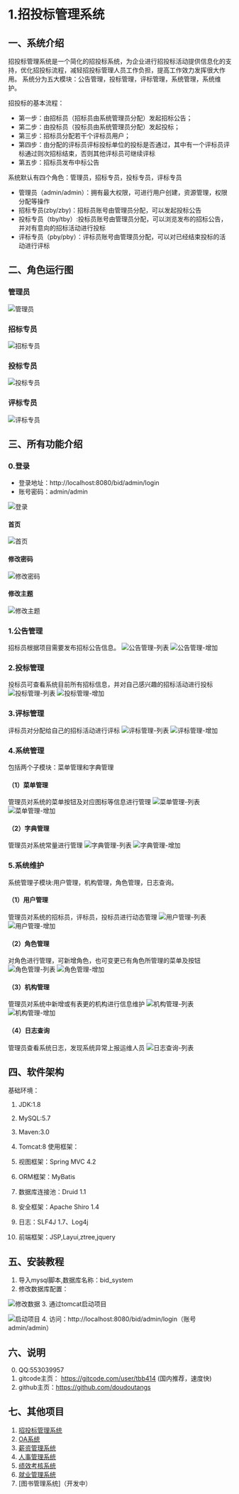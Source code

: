 # 1.招投标管理系统


## 一、系统介绍
招投标管理系统是一个简化的招投标系统，为企业进行招投标活动提供信息化的支持，优化招投标流程，减轻招投标管理人员工作负担，提高工作效力发挥很大作用。
系统分为五大模块：公告管理，投标管理，评标管理，系统管理，系统维护。

招投标的基本流程：

- 第一步：由招标员（招标员由系统管理员分配）发起招标公告；
- 第二步：由投标员（投标员由系统管理员分配）发起投标；
- 第三步：招标员分配若干个评标员用户；
- 第四步：由分配的评标员评标投标单位的投标是否通过，其中有一个评标员评标通过则次招标结束，否则其他评标员可继续评标
- 第五步：招标员发布中标公告


系统默认有四个角色：管理员，招标专员，投标专员，评标专员

- 管理员（admin/admin）：拥有最大权限，可进行用户创建，资源管理，权限分配等操作
- 招标专员(zby/zby)：招标员账号由管理员分配，可以发起投标公告
- 投标专员（tby/tby）:投标员账号由管理员分配，可以浏览发布的招标公告，并对有意向的招标活动进行投标
- 评标专员（pby/pby）：评标员账号由管理员分配，可以对已经结束投标的活动进行评标
## 二、角色运行图
### 管理员
![管理员](https://raw.githubusercontent.com/doudoutangs/bid_system/2e3df0f26d8a405936ed0673b5a367339ebb9631/%E6%8B%9B%E6%8A%95%E6%A0%87%E7%B3%BB%E7%BB%9F/r-1-%E7%AE%A1%E7%90%86%E5%91%98.png)
### 招标专员
![招标专员](https://raw.githubusercontent.com/doudoutangs/bid_system/2e3df0f26d8a405936ed0673b5a367339ebb9631/%E6%8B%9B%E6%8A%95%E6%A0%87%E7%B3%BB%E7%BB%9F/r-2-%E6%8B%9B%E6%A0%87%E5%91%98.png)
### 投标专员
![投标专员](https://raw.githubusercontent.com/doudoutangs/bid_system/2e3df0f26d8a405936ed0673b5a367339ebb9631/%E6%8B%9B%E6%8A%95%E6%A0%87%E7%B3%BB%E7%BB%9F/r-3-%E6%8A%95%E6%A0%87%E5%91%98.png)
### 评标专员
![评标专员](https://raw.githubusercontent.com/doudoutangs/bid_system/2e3df0f26d8a405936ed0673b5a367339ebb9631/%E6%8B%9B%E6%8A%95%E6%A0%87%E7%B3%BB%E7%BB%9F/r-4-%E8%AF%84%E6%A0%87%E5%91%98.png)

## 三、所有功能介绍
### 0.登录
- 登录地址：http://localhost:8080/bid/admin/login
- 账号密码：admin/admin

![登录](https://raw.githubusercontent.com/doudoutangs/bid_system/2e3df0f26d8a405936ed0673b5a367339ebb9631/%E6%8B%9B%E6%8A%95%E6%A0%87%E7%B3%BB%E7%BB%9F/0-1-%E7%99%BB%E5%BD%95.png)
#### 首页
![首页](https://raw.githubusercontent.com/doudoutangs/bid_system/2e3df0f26d8a405936ed0673b5a367339ebb9631/%E6%8B%9B%E6%8A%95%E6%A0%87%E7%B3%BB%E7%BB%9F/0-2-%E9%A6%96%E9%A1%B5.png)
#### 修改密码
![修改密码](https://raw.githubusercontent.com/doudoutangs/bid_system/2e3df0f26d8a405936ed0673b5a367339ebb9631/%E6%8B%9B%E6%8A%95%E6%A0%87%E7%B3%BB%E7%BB%9F/0-4-%E4%BF%AE%E6%94%B9%E5%AF%86%E7%A0%81.png)
#### 修改主题
![修改主题](https://raw.githubusercontent.com/doudoutangs/bid_system/2e3df0f26d8a405936ed0673b5a367339ebb9631/%E6%8B%9B%E6%8A%95%E6%A0%87%E7%B3%BB%E7%BB%9F/0-5-%E4%BF%AE%E6%94%B9%E4%B8%BB%E9%A2%98.png)

### 1.公告管理
招标员根据项目需要发布招标公告信息。
![公告管理-列表](https://raw.githubusercontent.com/doudoutangs/bid_system/2e3df0f26d8a405936ed0673b5a367339ebb9631/%E6%8B%9B%E6%8A%95%E6%A0%87%E7%B3%BB%E7%BB%9F/1-1-%E5%85%AC%E5%91%8A-%E5%88%97%E8%A1%A8.png)
![公告管理-增加](https://raw.githubusercontent.com/doudoutangs/bid_system/2e3df0f26d8a405936ed0673b5a367339ebb9631/%E6%8B%9B%E6%8A%95%E6%A0%87%E7%B3%BB%E7%BB%9F/1-1-%E5%85%AC%E5%91%8A-%E5%A2%9E%E5%8A%A0.png)

### 2.投标管理
投标员可查看系统目前所有招标信息，并对自己感兴趣的招标活动进行投标
![投标管理-列表](https://raw.githubusercontent.com/doudoutangs/bid_system/2e3df0f26d8a405936ed0673b5a367339ebb9631/%E6%8B%9B%E6%8A%95%E6%A0%87%E7%B3%BB%E7%BB%9F/2-1-%E6%8A%95%E6%A0%87-%E5%88%97%E8%A1%A8.png)
![投标管理-增加](https://raw.githubusercontent.com/doudoutangs/bid_system/2e3df0f26d8a405936ed0673b5a367339ebb9631/%E6%8B%9B%E6%8A%95%E6%A0%87%E7%B3%BB%E7%BB%9F/2-1-%E6%8A%95%E6%A0%87-%E7%BC%96%E8%BE%91.png)

### 3.评标管理
评标员对分配给自己的招标活动进行评标
![评标管理-列表](https://raw.githubusercontent.com/doudoutangs/bid_system/2e3df0f26d8a405936ed0673b5a367339ebb9631/%E6%8B%9B%E6%8A%95%E6%A0%87%E7%B3%BB%E7%BB%9F/3-1-%E8%AF%84%E6%A0%87-%E5%88%97%E8%A1%A8%20.png)
![评标管理-增加](https://raw.githubusercontent.com/doudoutangs/bid_system/2e3df0f26d8a405936ed0673b5a367339ebb9631/%E6%8B%9B%E6%8A%95%E6%A0%87%E7%B3%BB%E7%BB%9F/3-1-%E8%AF%84%E6%A0%87-%E7%BC%96%E8%BE%91.png)

### 4.系统管理
包括两个子模块：菜单管理和字典管理
#### （1）菜单管理
管理员对系统的菜单按钮及对应图标等信息进行管理
![菜单管理-列表](https://raw.githubusercontent.com/doudoutangs/bid_system/2e3df0f26d8a405936ed0673b5a367339ebb9631/%E6%8B%9B%E6%8A%95%E6%A0%87%E7%B3%BB%E7%BB%9F/5-2-%E8%8F%9C%E5%8D%95%E7%AE%A1%E7%90%86-%E5%88%97%E8%A1%A8.png)
![菜单管理-增加](https://raw.githubusercontent.com/doudoutangs/bid_system/2e3df0f26d8a405936ed0673b5a367339ebb9631/%E6%8B%9B%E6%8A%95%E6%A0%87%E7%B3%BB%E7%BB%9F/5-2-%E8%8F%9C%E5%8D%95%E7%AE%A1%E7%90%86-%E5%A2%9E%E5%8A%A0.png)

#### （2）字典管理
管理员对系统常量进行管理
![字典管理-列表](https://raw.githubusercontent.com/doudoutangs/bid_system/2e3df0f26d8a405936ed0673b5a367339ebb9631/%E6%8B%9B%E6%8A%95%E6%A0%87%E7%B3%BB%E7%BB%9F/5-1-%E5%AD%97%E5%85%B8%E7%AE%A1%E7%90%86-%E5%88%97%E8%A1%A8.png)
![字典管理-增加](https://raw.githubusercontent.com/doudoutangs/bid_system/2e3df0f26d8a405936ed0673b5a367339ebb9631/%E6%8B%9B%E6%8A%95%E6%A0%87%E7%B3%BB%E7%BB%9F/5-1-%E5%AD%97%E5%85%B8%E7%AE%A1%E7%90%86-%E5%A2%9E%E5%8A%A0.png)

### 5.系统维护
系统管理子模块:用户管理，机构管理，角色管理，日志查询。
#### （1）用户管理
管理员对系统的招标员，评标员，投标员进行动态管理
![用户管理-列表](https://raw.githubusercontent.com/doudoutangs/bid_system/2e3df0f26d8a405936ed0673b5a367339ebb9631/%E6%8B%9B%E6%8A%95%E6%A0%87%E7%B3%BB%E7%BB%9F/6-1-%E7%94%A8%E6%88%B7-%E5%88%97%E8%A1%A8.png)
![用户管理-增加](https://raw.githubusercontent.com/doudoutangs/bid_system/2e3df0f26d8a405936ed0673b5a367339ebb9631/%E6%8B%9B%E6%8A%95%E6%A0%87%E7%B3%BB%E7%BB%9F/6-1-%E7%94%A8%E6%88%B7-%E5%A2%9E%E5%8A%A0.png)

#### （2）角色管理
对角色进行管理，可新增角色，也可变更已有角色所管理的菜单及按钮
![角色管理-列表](https://raw.githubusercontent.com/doudoutangs/bid_system/2e3df0f26d8a405936ed0673b5a367339ebb9631/%E6%8B%9B%E6%8A%95%E6%A0%87%E7%B3%BB%E7%BB%9F/6-2-%E8%A7%92%E8%89%B2-%E5%88%97%E8%A1%A8.png)
![角色管理-增加](https://raw.githubusercontent.com/doudoutangs/bid_system/2e3df0f26d8a405936ed0673b5a367339ebb9631/%E6%8B%9B%E6%8A%95%E6%A0%87%E7%B3%BB%E7%BB%9F/6-2-%E8%A7%92%E8%89%B2-%E5%A2%9E%E5%8A%A0.png)

#### （3）机构管理
管理员对系统中新增或有表更的机构进行信息维护
![机构管理-列表](https://raw.githubusercontent.com/doudoutangs/bid_system/2e3df0f26d8a405936ed0673b5a367339ebb9631/%E6%8B%9B%E6%8A%95%E6%A0%87%E7%B3%BB%E7%BB%9F/6-3-%E6%9C%BA%E6%9E%84-%E5%88%97%E8%A1%A8.png)
![机构管理-增加](https://raw.githubusercontent.com/doudoutangs/bid_system/2e3df0f26d8a405936ed0673b5a367339ebb9631/%E6%8B%9B%E6%8A%95%E6%A0%87%E7%B3%BB%E7%BB%9F/6-3-%E6%9C%BA%E6%9E%84-%E5%A2%9E%E5%8A%A0.png)

#### （4）日志查询
管理员查看系统日志，发现系统异常上报运维人员
![日志查询-列表](https://raw.githubusercontent.com/doudoutangs/bid_system/2e3df0f26d8a405936ed0673b5a367339ebb9631/%E6%8B%9B%E6%8A%95%E6%A0%87%E7%B3%BB%E7%BB%9F/6-4-%E6%97%A5%E5%BF%97-%E5%88%97%E8%A1%A8.png)

## 四、软件架构

基础环境：
1. JDK:1.8
2. MySQL:5.7
3. Maven:3.0
4. Tomcat:8
使用框架：

1. 视图框架：Spring MVC 4.2
2. ORM框架：MyBatis
3. 数据库连接池：Druid 1.1
4. 安全框架：Apache Shiro 1.4
5. 日志：SLF4J 1.7、Log4j
6. 前端框架：JSP,Layui,ztree,jquery

## 五、安装教程
1. 导入mysql脚本,数据库名称：bid_system
2. 修改数据库配置：

![修改数据](https://raw.githubusercontent.com/doudoutangs/bid_system/2e3df0f26d8a405936ed0673b5a367339ebb9631/%E6%8B%9B%E6%8A%95%E6%A0%87%E7%B3%BB%E7%BB%9F/0-6-%E6%95%B0%E6%8D%AE%E5%BA%93%E9%85%8D%E7%BD%AE.png)
3. 通过tomcat启动项目

![启动项目](https://raw.githubusercontent.com/doudoutangs/bid_system/2e3df0f26d8a405936ed0673b5a367339ebb9631/%E6%8B%9B%E6%8A%95%E6%A0%87%E7%B3%BB%E7%BB%9F/0-7-tomcat%E9%85%8D%E7%BD%AE.png)
4. 访问：http://localhost:8080/bid/admin/login（账号admin/admin）



## 六、说明
0. QQ:553039957
1. gitcode主页： https://gitcode.com/user/tbb414 (国内推荐，速度快)
2. github主页：https://github.com/doudoutangs
## 七、其他项目
1. [招投标管理系统](https://gitcode.com/tbb414/bid_system)
2. [OA系统](https://gitcode.com/tbb414/oa_system)
3. [薪资管理系统](https://gitcode.com/tbb414/salary_system)
4. [人事管理系统](https://gitcode.com/tbb414/person_system)
5. [绩效考核系统](https://gitcode.com/tbb414/assess_system)
6. [就业管理系统](https://gitcode.com/tbb414/eta_system)
7. [图书管理系统]（开发中）
